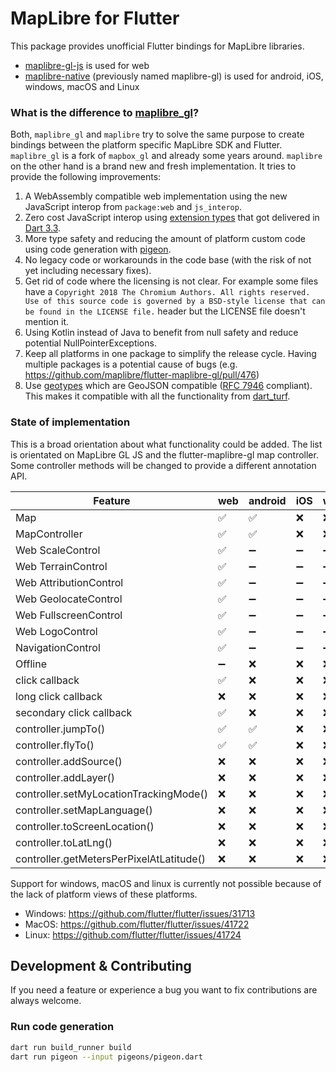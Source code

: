 # MapLibre for Flutter

This package provides unofficial Flutter bindings for MapLibre libraries.

- [maplibre-gl-js](https://github.com/maplibre/maplibre-gl-js) is used for web
- [maplibre-native](https://github.com/maplibre/maplibre-native) (previously
  named maplibre-gl) is used for android, iOS,
  windows, macOS and Linux

### What is the difference to [maplibre_gl](https://pub.dev/packages/maplibre_gl)?

Both, `maplibre_gl` and `maplibre` try to solve the same purpose to create
bindings between the
platform specific MapLibre SDK and Flutter. `maplibre_gl` is a fork
of `mapbox_gl` and already some
years around. `maplibre` on the other hand is a brand new and fresh
implementation. It tries to
provide the following improvements:

1. A WebAssembly compatible web implementation using the new JavaScript interop
   from `package:web`
   and `js_interop`.
2. Zero cost JavaScript interop
   using [extension types](https://dart.dev/language/extension-types)
   that got delivered
   in [Dart 3.3](https://medium.com/dartlang/dart-3-3-325bf2bf6c13).
3. More type safety and reducing the amount of platform custom code using code
   generation with [pigeon](https://pub.dev/packages/pigeon).
4. No legacy code or workarounds in the code base (with the risk of not yet
   including necessary
   fixes).
5. Get rid of code where the licensing is not clear. For example some files
   have
   a `Copyright 2018 The Chromium Authors. All rights reserved. Use of this source code is governed by a BSD-style license that can be found in the LICENSE file.`
   header but the LICENSE file doesn't mention it.
6. Using Kotlin instead of Java to benefit from null safety and reduce potential
   NullPointerExceptions.
7. Keep all platforms in one package to simplify the release cycle. Having
   multiple packages is a potential cause of bugs (e.g.
   https://github.com/maplibre/flutter-maplibre-gl/pull/476)
8. Use [geotypes](https://pub.dev/packages/geotypes) which are
   GeoJSON compatible
   ([RFC 7946](https://datatracker.ietf.org/doc/html/rfc7946) compliant). This
   makes it compatible with all the functionality
   from [dart_turf](https://pub.dev/packages/turf).

### State of implementation

This is a broad orientation about what functionality could be added. The list
is orientated on MapLibre GL JS and the flutter-maplibre-gl map controller.
Some controller methods will be changed to provide a different annotation API.

| Feature                                  | web | android | iOS | windows | macOS | linux |
|------------------------------------------|-----|---------|-----|---------|-------|-------|
| Map                                      | ✅   | ✅       | ❌   | ❌       | ❌     | ❌     |
| MapController                            | ✅   | ✅       | ❌   | ❌       | ❌     | ❌     |
| Web ScaleControl                         | ✅   | ➖       | ➖   | ➖       | ➖     | ➖     |
| Web TerrainControl                       | ✅   | ➖       | ➖   | ➖       | ➖     | ➖     |
| Web AttributionControl                   | ✅   | ➖       | ➖   | ➖       | ➖     | ➖     |
| Web GeolocateControl                     | ✅   | ➖       | ➖   | ➖       | ➖     | ➖     |
| Web FullscreenControl                    | ✅   | ➖       | ➖   | ➖       | ➖     | ➖     |
| Web LogoControl                          | ✅   | ➖       | ➖   | ➖       | ➖     | ➖     |
| NavigationControl                        | ✅   | ➖       | ➖   | ➖       | ➖     | ➖     |
| Offline                                  | ➖   | ❌       | ❌   | ❌       | ❌     | ❌     |
| click callback                           | ✅   | ❌       | ❌   | ❌       | ❌     | ❌     |
| long click callback                      | ❌   | ❌       | ❌   | ❌       | ❌     | ❌     |
| secondary click callback                 | ✅   | ❌       | ❌   | ❌       | ❌     | ❌     |
| controller.jumpTo()                      | ✅   | ✅       | ❌   | ❌       | ❌     | ❌     |
| controller.flyTo()                       | ✅   | ✅       | ❌   | ❌       | ❌     | ❌     |
| controller.addSource()                   | ❌   | ❌       | ❌   | ❌       | ❌     | ❌     |
| controller.addLayer()                    | ❌   | ❌       | ❌   | ❌       | ❌     | ❌     |
| controller.setMyLocationTrackingMode()   | ❌   | ❌       | ❌   | ❌       | ❌     | ❌     |
| controller.setMapLanguage()              | ❌   | ❌       | ❌   | ❌       | ❌     | ❌     |
| controller.toScreenLocation()            | ❌   | ❌       | ❌   | ❌       | ❌     | ❌     |
| controller.toLatLng()                    | ❌   | ❌       | ❌   | ❌       | ❌     | ❌     |
| controller.getMetersPerPixelAtLatitude() | ❌   | ❌       | ❌   | ❌       | ❌     | ❌     |

Support for windows, macOS and linux is currently not possible because of the
lack of platform views of these platforms.

- Windows: https://github.com/flutter/flutter/issues/31713
- MacOS: https://github.com/flutter/flutter/issues/41722
- Linux: https://github.com/flutter/flutter/issues/41724

## Development & Contributing

If you need a feature or experience a bug you want to fix contributions are
always welcome.

### Run code generation

```bash
dart run build_runner build
dart run pigeon --input pigeons/pigeon.dart 
```
